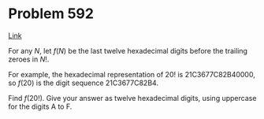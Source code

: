 # Problem 592

[Link](https://projecteuler.net/problem=592)

For any $N$, let $f(N)$ be the last twelve hexadecimal digits before the trailing zeroes in $N!$.

For example, the hexadecimal representation of $20!$ is 21C3677C82B40000,  
so $f(20)$ is the digit sequence 21C3677C82B4.

Find $f(20!)$. Give your answer as twelve hexadecimal digits, using uppercase for the digits A to F.